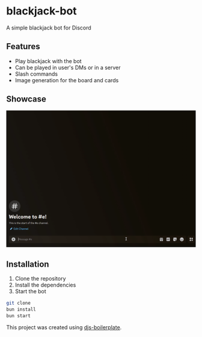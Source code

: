 # blackjack-bot

A simple blackjack bot for Discord

## Features

* Play blackjack with the bot
* Can be played in user's DMs or in a server
* Slash commands
* Image generation for the board and cards

## Showcase

<p align="center">
  <img src="public/showcase.gif" alt="Showcase" />
</p>

## Installation

1. Clone the repository
2. Install the dependencies
3. Start the bot

```bash
git clone
bun install
bun start
```

This project was created using [djs-boilerplate](https://github.com/camdzic/djs-boilerplate).